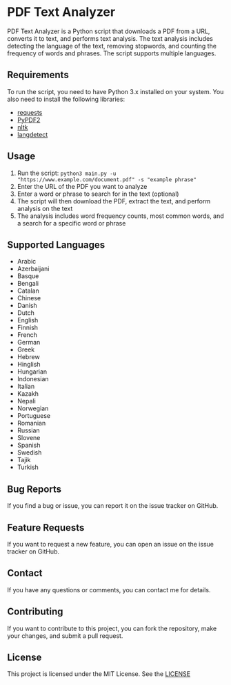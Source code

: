 # PDF Text Analyzer

PDF Text Analyzer is a Python script that downloads a PDF from a URL, converts it to text, and performs text analysis. The text analysis includes detecting the language of the text, removing stopwords, and counting the frequency of words and phrases. The script supports multiple languages.

## Requirements

To run the script, you need to have Python 3.x installed on your system. You also need to install the following libraries:

- [requests](https://pypi.org/project/requests/)
- [PyPDF2](https://pypi.org/project/PyPDF2/)
- [nltk](https://pypi.org/project/nltk/)
- [langdetect](https://pypi.org/project/langdetect/)

## Usage

1. Run the script: ```python3 main.py -u "https://www.example.com/document.pdf" -s "example phrase"```
2. Enter the URL of the PDF you want to analyze
3. Enter a word or phrase to search for in the text (optional)
4. The script will then download the PDF, extract the text, and perform analysis on the text
5. The analysis includes word frequency counts, most common words, and a search for a specific word or phrase

## Supported Languages

- Arabic
- Azerbaijani
- Basque
- Bengali
- Catalan
- Chinese
- Danish
- Dutch
- English
- Finnish
- French
- German
- Greek
- Hebrew
- Hinglish
- Hungarian
- Indonesian
- Italian
- Kazakh
- Nepali
- Norwegian
- Portuguese
- Romanian
- Russian
- Slovene
- Spanish
- Swedish
- Tajik
- Turkish

## Bug Reports

If you find a bug or issue, you can report it on the issue tracker on GitHub.

## Feature Requests

If you want to request a new feature, you can open an issue on the issue tracker on GitHub.

## Contact

If you have any questions or comments, you can contact me for details.

## Contributing

If you want to contribute to this project, you can fork the repository, make your changes, and submit a pull request.

## License

This project is licensed under the MIT License. See the [LICENSE](https://github.com/cortega26/PDF-Text-Analizer/blob/main/license.md)
